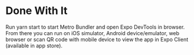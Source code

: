 # Done With It

Run yarn start to start Metro Bundler and open Expo DevTools in browser. From there you can run on iOS simulator, Android device/emulator, web browser or scan QR code with mobile device to view the app in Expo Client (available in app store).
